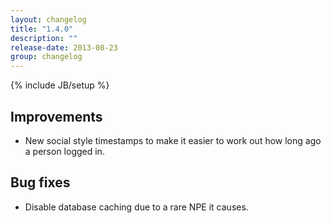 ```yaml
---
layout: changelog
title: "1.4.0"
description: ""
release-date: 2013-08-23
group: changelog
---
```

{% include JB/setup %}

## Improvements

* New social style timestamps to make it easier to work out how long ago a person logged in.

## Bug fixes

* Disable database caching due to a rare NPE it causes.


